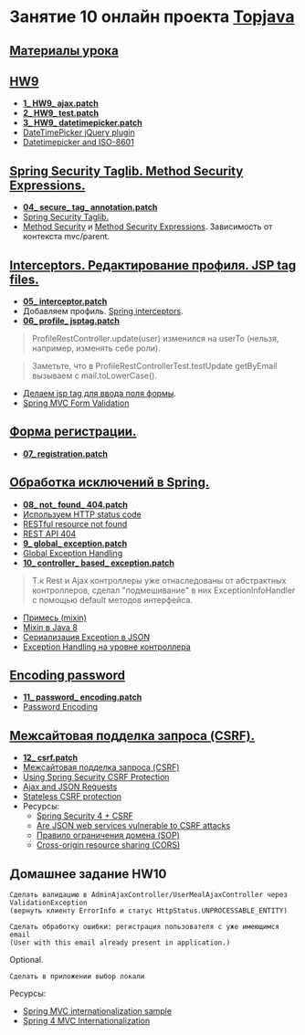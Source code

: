# Занятие 10 онлайн проекта <a href="https://github.com/JavaWebinar/topjava04">Topjava</a>

## <a href="https://drive.google.com/open?id=0B9Ye2auQ_NsFfk43cG91Yk9pM3JxUHVhNFVVdHlxSlJtZm5oY3A4YXRtNk1KWEZxRlFNeW8">Материалы урока</a>

##  <a href="https://drive.google.com/open?id=0B9Ye2auQ_NsFNGc0OE5hNVdnM00">HW9</a>
-  **<a href="https://drive.google.com/open?id=0B9Ye2auQ_NsFTHc5Si1PZnA3T1k">1_ HW9_ ajax.patch</a>**
-  **<a href="https://drive.google.com/open?id=0B9Ye2auQ_NsFSFpxbDV6eGJpdXM">2_ HW9_ test.patch</a>**
-  **<a href="https://drive.google.com/open?id=0B9Ye2auQ_NsFVHY5STc1NkFvZjA">3_ HW9_ datetimepicker.patch</a>**
- <a href="http://xdsoft.net/jqplugins/datetimepicker/">DateTimePicker jQuery plugin</a>
- <a href="https://github.com/xdan/datetimepicker/issues/216">Datetimepicker and ISO-8601</a>

##  <a href="https://drive.google.com/open?id=0B9Ye2auQ_NsFTVZyQnBlYUtkNms">Spring Security Taglib. Method Security Expressions.</a>
-  **<a href="https://drive.google.com/open?id=0B9Ye2auQ_NsFTHVYcjdOcTNNRlU">04_ secure_ tag_ annotation.patch</a>**
-  <a href="http://docs.spring.io/spring-security/site/docs/current/reference/htmlsingle/#declaring-the-taglib">Spring Security Taglib.</a>
-  <a href="http://docs.spring.io/spring-security/site/docs/current/reference/htmlsingle/#jc-method">Method Security</a> и <a href="http://docs.spring.io/spring-security/site/docs/current/reference/htmlsingle/#method-security-expressions">Method Security Expressions</a>. Зависимость от контекста mvc/parent.

##  <a href="https://drive.google.com/open?id=0B9Ye2auQ_NsFc1JMTE4xVG0zN0U">Interceptors. Редактирование профиля. JSP tag files.</a>
-  **<a href="https://drive.google.com/open?id=0B9Ye2auQ_NsFSXlFY2t6aU8tUGc">05_ interceptor.patch</a>**
-  Добавляем профиль. <a href="http://www.mkyong.com/spring-mvc/spring-mvc-handler-interceptors-example/">Spring interceptors</a>.
-  **<a href="https://drive.google.com/open?id=0B9Ye2auQ_NsFeVZCNGk2MG10UTA">06_ profile_ jsptag.patch</a>**

>  ProfileRestController.update(user) изменился на userTo (нельзя, например, изменять себе роли).

>  Заметьте, что в ProfileRestControllerTest.testUpdate getByEmail вызываем с mail.toLowerCase().

-  <a href="http://www.techrepublic.com/article/an-introduction-to-jsp-20s-tag-files/">Делаем jsp tag для ввода поля формы</a>.
-  <a href="http://www.codejava.net/frameworks/spring/spring-mvc-form-validation-example-with-bean-validation-api">Spring MVC Form Validation</a>

##  <a href="https://drive.google.com/open?id=0B9Ye2auQ_NsFNWpUNktMeGJURmM">Форма регистрации.</a>
-  **<a href="https://drive.google.com/open?id=0B9Ye2auQ_NsFNWhqMUJ4ZEVHZUU">07_ registration.patch</a>**

##  <a href="https://drive.google.com/open?id=0B9Ye2auQ_NsFODlhSTZnLXZzaHc">Обработка исключений в Spring.</a>
-  **<a href="https://drive.google.com/open?id=0B9Ye2auQ_NsFOXNyczJQbVQ2Vjg">08_ not_ found_ 404.patch</a>**
-  <a href="http://spring.io/blog/2013/11/01/exception-handling-in-spring-mvc#using-http-status-codes">Используем HTTP status code</a>
-  <a href="http://stackoverflow.com/questions/2195639/restful-resource-not-found-404-or-204-jersey-returns-204-on-null-being-returne">RESTful resource not found</a>
-  <a href="http://stackoverflow.com/questions/9930695/rest-api-404-bad-uri-or-missing-resource">REST API 404</a>
-  **<a href="https://drive.google.com/open?id=0B9Ye2auQ_NsFbW9DeHNkZzRQZGM">9_ global_ exception.patch</a>**
-  <a href="http://spring.io/blog/2013/11/01/exception-handling-in-spring-mvc#global-exception-handling">Global Exception Handling</a>
-  **<a href="https://drive.google.com/open?id=0B9Ye2auQ_NsFMm5vTk9SVGc0YWM">10_ controller_ based_ exception.patch</a>**

>  Т.к Rest и Ajax контроллеры уже отнаследованы от абстрактных контроллеров, сделал "подмешивание" в них ExceptionInfoHandler с помощью default методов интерфейса.

-  <a href="https://ru.wikipedia.org/wiki/Примесь_(программирование)">Примесь (mixin)</a>
-  <a href="https://kerflyn.wordpress.com/2012/07/09/java-8-now-you-have-mixins/">Mixin в Java 8</a>
-  <a href="http://spring.io/blog/2013/11/01/exception-handling-in-spring-mvc#errors-and-rest">Сериализация Exception в JSON</a>
-  <a href="http://spring.io/blog/2013/11/01/exception-handling-in-spring-mvc#controller-based-exception-handling">Exception Handling на уровне контроллера</a>


##  <a href="https://drive.google.com/open?id=0B9Ye2auQ_NsFUHNiYzNMbkF6ajQ">Encoding password</a>
-  **<a href="https://drive.google.com/open?id=0B9Ye2auQ_NsFWE5kVFRzR0lxOUk">11_ password_ encoding.patch</a>**
- <a href="http://docs.spring.io/spring-security/site/docs/current/reference/htmlsingle/#core-services-password-encoding">Password Encoding</a>

##  <a href="https://drive.google.com/open?id=0B9Ye2auQ_NsFNDlPZGdUNThzNUU">Межсайтовая подделка запроса (CSRF).</a>
-  **<a href="https://drive.google.com/open?id=0B9Ye2auQ_NsFVEV1LWRTRVNTRlk">12_ csrf.patch</a>**
-  <a class="anchor" id="csrf"></a><a href="https://ru.wikipedia.org/wiki/Межсайтовая_подделка_запроса">Межсайтовая подделка запроса (CSRF)</a>
-  <a href="http://docs.spring.io/spring-security/site/docs/current/reference/html/csrf.html#csrf-using/">Using Spring Security CSRF Protection</a>
-  <a href="http://docs.spring.io/spring-security/site/docs/current/reference/html/csrf.html#csrf-include-csrf-token-ajax">Ajax and JSON Requests</a>
-  <a href="http://blog.jdriven.com/2014/10/stateless-spring-security-part-1-stateless-csrf-protection/">Stateless CSRF protection</a>
-  Ресурсы:
    -  <a href="http://habrahabr.ru/post/264641/">Spring Security 4 + CSRF</a>
    -  <a href="http://stackoverflow.com/questions/11008469/are-json-web-services-vulnerable-to-csrf-attacks">Are JSON web services vulnerable to CSRF attacks</a>
    -  <a href="https://ru.wikipedia.org/wiki/Правило_ограничения_домена">Правило ограничения домена (SOP)</a>
    -  <a href="https://ru.wikipedia.org/wiki/Cross-origin_resource_sharing">Cross-origin resource sharing (CORS)</a>

## Домашнее задание HW10
    Сделать валидацию в AdminAjaxController/UserMealAjaxController через ValidationException 
    (вернуть клиенту ErrorInfo и статус HttpStatus.UNPROCESSABLE_ENTITY)

    Сделать обработку ошибки: регистрация пользователя с уже имеющимся email
    (User with this email already present in application.)

Optional.

    Сделать в приложении выбор локали

Ресурсы:
-  <a href="http://www.mkyong.com/spring-mvc/spring-mvc-internationalization-example">Spring MVC internationalization sample</a>
-  <a href="http://www.concretepage.com/spring-4/spring-4-mvc-internationalization-i18n-and-localization-l10n-annotation-example">Spring 4 MVC Internationalization</a>

